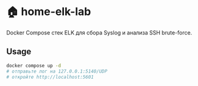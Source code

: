 # 🏠 home-elk-lab  
Docker Compose стек ELK для сбора Syslog и анализа SSH brute-force.

## Usage
```bash
docker compose up -d
# отправьте лог на 127.0.0.1:5140/UDP
# откройте http://localhost:5601